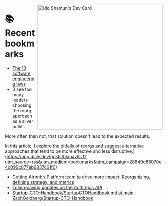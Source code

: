 <a href="https://app.daily.dev/idoshamun"><img src="https://api.daily.dev/devcards/v2/28849d86070e4c099c877ab6837c61f0.png?type=default&r=auy" align="right" width="400" alt="Ido Shamun's Dev Card"/></a>

# 📚 Recent bookmarks
<!-- BOOKMARKS:START -->
- [The 13 software engineering laws](https://app.daily.dev/posts/Pahg487q0?utm_source=rss&utm_medium=bookmarks&utm_campaign=28849d86070e4c099c877ab6837c61f0)
- [I see too many leaders choosing the reorg approach as a silver bullet.

More often than not, that solution doesn&#39;t lead to the expected results.

In this article, I explore the pitfalls of reorgs and suggest alternative approaches that tend to be more effective and less disruptive.](https://app.daily.dev/posts/hkmav5lzt?utm_source=rss&utm_medium=bookmarks&utm_campaign=28849d86070e4c099c877ab6837c61f0)
- [Getting Airbnb’s Platform team to drive more impact: Reorganizing, defining strategy, and metrics](https://app.daily.dev/posts/xejpkP43z?utm_source=rss&utm_medium=bookmarks&utm_campaign=28849d86070e4c099c877ab6837c61f0)
- [Token-saving updates on the Anthropic API](https://app.daily.dev/posts/t7ak9mskx?utm_source=rss&utm_medium=bookmarks&utm_campaign=28849d86070e4c099c877ab6837c61f0)
- [Startup-CTO-Handbook/StartupCTOHandbook.md at main · ZachGoldberg/Startup-CTO-Handbook](https://app.daily.dev/posts/xnqiGpyR1?utm_source=rss&utm_medium=bookmarks&utm_campaign=28849d86070e4c099c877ab6837c61f0)
<!-- BOOKMARKS:END -->
